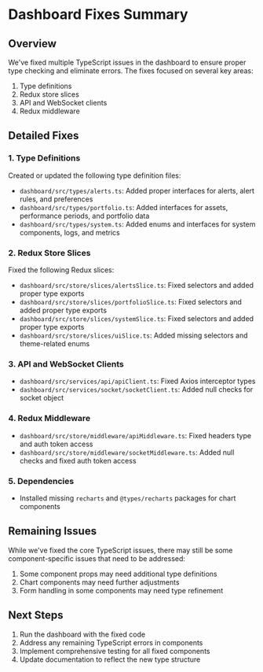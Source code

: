 # Dashboard Fixes Summary

## Overview

We've fixed multiple TypeScript issues in the dashboard to ensure proper type checking and eliminate errors. The fixes focused on several key areas:

1. Type definitions
2. Redux store slices
3. API and WebSocket clients
4. Redux middleware

## Detailed Fixes

### 1. Type Definitions

Created or updated the following type definition files:

- `dashboard/src/types/alerts.ts`: Added proper interfaces for alerts, alert rules, and preferences
- `dashboard/src/types/portfolio.ts`: Added interfaces for assets, performance periods, and portfolio data
- `dashboard/src/types/system.ts`: Added enums and interfaces for system components, logs, and metrics

### 2. Redux Store Slices

Fixed the following Redux slices:

- `dashboard/src/store/slices/alertsSlice.ts`: Fixed selectors and added proper type exports
- `dashboard/src/store/slices/portfolioSlice.ts`: Fixed selectors and added proper type exports
- `dashboard/src/store/slices/systemSlice.ts`: Fixed selectors and added proper type exports
- `dashboard/src/store/slices/uiSlice.ts`: Added missing selectors and theme-related enums

### 3. API and WebSocket Clients

- `dashboard/src/services/api/apiClient.ts`: Fixed Axios interceptor types
- `dashboard/src/services/socket/socketClient.ts`: Added null checks for socket object

### 4. Redux Middleware

- `dashboard/src/store/middleware/apiMiddleware.ts`: Fixed headers type and auth token access
- `dashboard/src/store/middleware/socketMiddleware.ts`: Added null checks and fixed auth token access

### 5. Dependencies

- Installed missing `recharts` and `@types/recharts` packages for chart components

## Remaining Issues

While we've fixed the core TypeScript issues, there may still be some component-specific issues that need to be addressed:

1. Some component props may need additional type definitions
2. Chart components may need further adjustments
3. Form handling in some components may need type refinement

## Next Steps

1. Run the dashboard with the fixed code
2. Address any remaining TypeScript errors in components
3. Implement comprehensive testing for all fixed components
4. Update documentation to reflect the new type structure